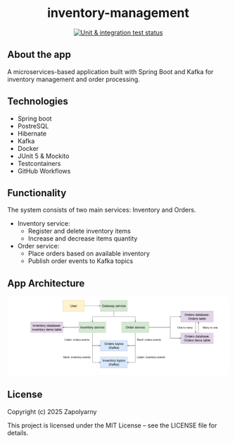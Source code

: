 <h1 align="center">inventory-management</h1>

<p align="center">
  <a href="https://github.com/zapolyarnydev/inventory-management/actions/workflows/run-tests.yml">
    <img src="https://img.shields.io/github/actions/workflow/status/zapolyarnydev/inventory-management/run-tests.yml?style=flat&label=Unit%20%26%20integration%20tests" alt="Unit & integration test status"/>
  </a>
</p>

## About the app
A microservices-based application built with Spring Boot and Kafka for inventory management and order processing.

## Technologies
- Spring boot
- PostreSQL
- Hibernate
- Kafka
- Docker
- JUnit 5 & Mockito
- Testcontainers
- GitHub Workflows

## Functionality
The system consists of two main services: Inventory and Orders.
- Inventory service:
  - Register and delete inventory items
  - Increase and decrease items quantity
- Order service:
  - Place orders based on available inventory
  - Publish order events to Kafka topics

## App Architecture
<p align="center">
  <img src="sources-for-readme/invmanagement.png" alt="App architecture" width="800"/>
</p>

## License

Copyright (c) 2025 Zapolyarny

This project is licensed under the MIT License – see the LICENSE file for details.

